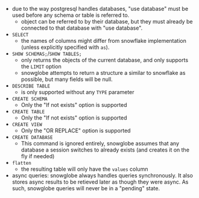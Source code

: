 * due to the way postgresql handles databases, "use database" must be used before any schema or table is referred to.
  * object can be referred to by their database, but they must already be connected to that database with "use database".
* `SELECT`
  * the names of columns might differ from snowflake implementation (unless explicitly specified with `as`).
* `SHOW SCHEMAS;`/`SHOW TABLES;`
  * only returns the objects of the current database, and only supports the `LIMIT` option
  * snowglobe attempts to return a structure a similar to snowflake as possible, but many fields will be null.
* `DESCRIBE TABLE` 
  * is only supported without any `TYPE` parameter
* `CREATE SCHEMA`
  * Only the "If not exists" option is supported
* `CREATE TABLE`
  * Only the "If not exists" option is supported
* `CREATE VIEW`
  * Only the "OR REPLACE" option is supported
* `CREATE DATABASE`
  * This command is ignored entirely, snowglobe assumes that any database a session switches to already exists (and
  creates it on the fly if needed)
* `flatten`
  * the resulting table will only have the `values` column
* async queries: snowglobe always handles queries synchronously. It also stores async results to be retieved later as 
  though they were async. As such, snowglobe queries will never be in a "pending" state.
